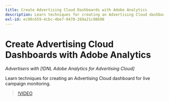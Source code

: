 ```yaml
---
title: Create Advertising Cloud Dashboards with Adobe Analytics
description: Learn techniques for creating an Advertising Cloud dashboard for live campaign monitoring
exl-id: ec90c659-4cbc-4be7-9478-269a21c98b98
---
```

# Create Advertising Cloud Dashboards with Adobe Analytics

*Advertisers with [!DNL Adobe Analytics for Advertising Cloud]*

Learn techniques for creating an Advertising Cloud dashboard for live campaign monitoring.

>[!VIDEO](https://video.tv.adobe.com/v/33922)
